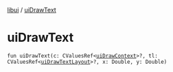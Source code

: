 [libui](README.md) / [uiDrawText](ui-draw-text.md)

# uiDrawText

`fun uiDrawText(c: CValuesRef<`[`uiDrawContext`](ui-draw-context.md)`>?, tl: CValuesRef<`[`uiDrawTextLayout`](ui-draw-text-layout.md)`>?, x: Double, y: Double)`
